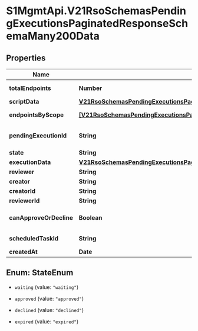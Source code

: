 # S1MgmtApi.V21RsoSchemasPendingExecutionsPaginatedResponseSchemaMany200Data

## Properties
Name | Type | Description | Notes
------------ | ------------- | ------------- | -------------
**totalEndpoints** | **Number** | Total endpoints | 
**scriptData** | [**V21RsoSchemasPendingExecutionsPaginatedResponseSchemaMany200ScriptData**](V21RsoSchemasPendingExecutionsPaginatedResponseSchemaMany200ScriptData.md) |  | 
**endpointsByScope** | [**[V21RsoSchemasPendingExecutionsPaginatedResponseSchemaMany200EndpointsByScope]**](V21RsoSchemasPendingExecutionsPaginatedResponseSchemaMany200EndpointsByScope.md) | Endpoints by scope | 
**pendingExecutionId** | **String** | Pending execution id | 
**state** | **String** | State | 
**executionData** | [**V21RsoSchemasPendingExecutionsPaginatedResponseSchemaMany200ExecutionData**](V21RsoSchemasPendingExecutionsPaginatedResponseSchemaMany200ExecutionData.md) |  | 
**reviewer** | **String** | Reviewer | 
**creator** | **String** | Creator | 
**creatorId** | **String** | Creator id | 
**reviewerId** | **String** | Reviewer id | 
**canApproveOrDecline** | **Boolean** | Can approve or decline | 
**scheduledTaskId** | **String** | Scheduled task id | [optional] 
**createdAt** | **Date** | Created at | [optional] 


<a name="StateEnum"></a>
## Enum: StateEnum


* `waiting` (value: `"waiting"`)

* `approved` (value: `"approved"`)

* `declined` (value: `"declined"`)

* `expired` (value: `"expired"`)




